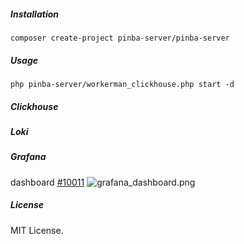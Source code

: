 ##### Installation

`composer create-project pinba-server/pinba-server`

##### Usage

`php pinba-server/workerman_clickhouse.php start -d`

##### Clickhouse

##### Loki

##### Grafana
dashboard [#10011](https://grafana.com/dashboards/10011)
![grafana_dashboard.png](https://raw.githubusercontent.com/pinba-server/pinba-server/master/grafana_dashboard.png)

##### License
MIT License.

